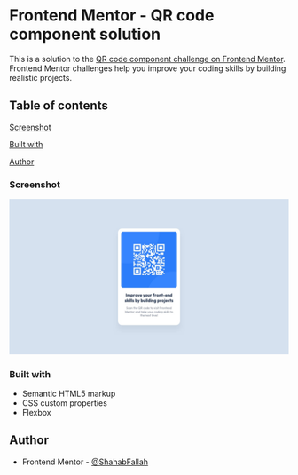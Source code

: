 # Frontend Mentor - QR code component solution

This is a solution to the [QR code component challenge on Frontend Mentor](https://www.frontendmentor.io/challenges/qr-code-component-iux_sIO_H). Frontend Mentor challenges help you improve your coding skills by building realistic projects. 

## Table of contents


[Screenshot](#screenshot)

[Built with](#built-with)

[Author](#author)

### Screenshot
![](./design/desktop-design.jpg)


### Built with

- Semantic HTML5 markup
- CSS custom properties
- Flexbox

## Author

- Frontend Mentor - [@ShahabFallah](https://www.frontendmentor.io/profile/ShahabFallah)
